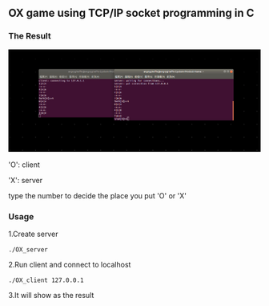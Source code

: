 ## OX game using TCP/IP socket programming in C


### The Result
![image](https://github.com/bca12345/OX_game/blob/main/2021-03-07%2015-32-13%20%E7%9A%84%E8%9E%A2%E5%B9%95%E6%93%B7%E5%9C%96.png)

  
  'O': client
  
  'X': server
  
  type the number to decide the place you put 'O' or 'X'

### Usage

1.Create server
  
  
    ./OX_server

2.Run client and connect to localhost
  
  
    ./OX_client 127.0.0.1

3.It will show as the result
